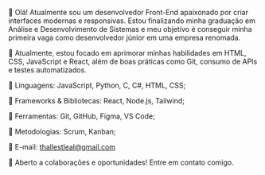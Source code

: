 👋 Olá! Atualmente sou um desenvolvedor Front-End apaixonado por criar interfaces modernas e responsivas. Estou finalizando minha graduação 
em Análise e Desenvolvimento de Sistemas e meu objetivo é conseguir minha primeira vaga como desenvolvedor júnior em uma empresa
renomada.

🚀 Atualmente, estou focado em aprimorar minhas habilidades em HTML, CSS, JavaScript e React, além de boas práticas como Git, 
consumo de APIs e testes automatizados.

🔹 Linguagens: JavaScript, Python, C, C#, HTML, CSS;

🔹 Frameworks & Bibliotecas: React, Node.js, Tailwind;

🔹 Ferramentas: Git, GitHub, Figma, VS Code;

🔹 Metodologias: Scrum, Kanban;

📧 E-mail: thallestleal@gmail.com

💬 Aberto a colaborações e oportunidades! Entre em contato comigo.
